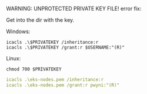 WARNING: UNPROTECTED PRIVATE KEY FILE! error fix:

Get into the dir with the key.

Windows:
```
icacls .\$PRIVATEKEY /inheritance:r
icacls .\$PRIVATEKEY /grant:r $USERNAME:"(R)"
```

Linux:
```
chmod 700 $PRIVATEKEY
```



```yaml
icacls .\eks-nodes.pem /inheritance:r
icacls .\eks-nodes.pem /grant:r pwyni:"(R)"
```
